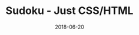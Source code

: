 ---
title: 'Sudoku - Just CSS/HTML'
description: 'Complete a sudoku puzzle without Javascript or server-side interaction.'
gametype: 'simple'
gameid: 50
date: 2018-06-20
tags: []
draft: false
type: 'games'
num19: [{'idx':1,'arr1':[1,2,3,4,5,6,7,8,9],'arr2':[1,2,3,4,5,6,7,8,9]},{'idx':2,'arr1':[1,2,3,4,5,6,7,8,9],'arr2':[1,2,3,4,5,6,7,8,9]},{'idx':3,'arr1':[1,2,3,4,5,6,7,8,9],'arr2':[1,2,3,4,5,6,7,8,9]},{'idx':4,'arr1':[1,2,3,4,5,6,7,8,9],'arr2':[1,2,3,4,5,6,7,8,9]},{'idx':5,'arr1':[1,2,3,4,5,6,7,8,9],'arr2':[1,2,3,4,5,6,7,8,9]},{'idx':6,'arr1':[1,2,3,4,5,6,7,8,9],'arr2':[1,2,3,4,5,6,7,8,9]},{'idx':7,'arr1':[1,2,3,4,5,6,7,8,9],'arr2':[1,2,3,4,5,6,7,8,9]},{'idx':8,'arr1':[1,2,3,4,5,6,7,8,9],'arr2':[1,2,3,4,5,6,7,8,9]},{'idx':9,'arr1':[1,2,3,4,5,6,7,8,9],'arr2':[1,2,3,4,5,6,7,8,9]}]
puzzle: [[0, 8, 0, 0, 0, 5, 6, 0, 0], [0, 0, 0, 6, 1, 3, 0, 0, 8], [4, 0, 6, 0, 8, 0, 9, 0, 0], [2, 3, 0, 0, 4, 0, 0, 6, 0], [0, 6, 8, 2, 0, 1, 7, 9, 0], [0, 9, 0, 0, 5, 0, 0, 3, 1], [0, 0, 9, 0, 2, 0, 4, 0, 7], [8, 0, 0, 1, 7, 9, 0, 0, 0], [0, 0, 7, 5, 0, 0, 0, 8, 0]]
layout: 'sudokucssstatic'
---